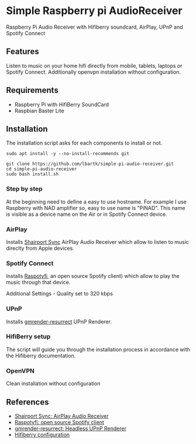 # Simple Raspberry pi AudioReceiver

Raspberry Pi Audio Receiver with Hifiberry soundcard, AirPlay, UPnP and Spotify Connect

## Features

Listen to music on your home hifi directly from mobile, tablets, laptops or Spotify Connect.
Additionally openvpn installation without configuration. 

## Requirements

- Raspberry Pi with HifiBerry SoundCard
- Raspbian Baster Lite

## Installation
The installation script asks for each components to install or not.

    sudo apt install -y --no-install-recommends git

    git clone https://github.com/lbartk/simple-pi-audio-receiver.git
    cd simple-pi-audio-receiver
    sudo bash install.sh

### Step by step

At the beginning need to define a easy to use hostname. 
For example I use Raspberry with NAD amplifier so, easy to use name is "PiNAD". This name is visible as a device name on the Air or in Spotify Connect device.

### AirPlay

Installs [Shairport Sync](https://github.com/mikebrady/shairport-sync) AirPlay Audio Receiver which allow to listen to music direclty from Apple devices.

### Spotify Connect

Installs [Raspotyfi](https://github.com/dtcooper/raspotify), an open source Spotify client) which allow to play the music through that device.

Additional Settings - Quality set to 320 kbps

### UPnP

Installs [gmrender-resurrect](http://github.com/hzeller/gmrender-resurrect) UPnP Renderer.

### HifiBerry setup

The script will guide you through the installation process in accordance with the Hifiberry documentation.

### OpenVPN

Clean installation without configuration

## References

- [Shairport Sync: AirPlay Audio Receiver](https://github.com/mikebrady/shairport-sync)
- [Raspotyfi: open source Spotify client](https://github.com/dtcooper/raspotify)
- [gmrender-resurrect: Headless UPnP Renderer](http://github.com/hzeller/gmrender-resurrect)
- [Hifiberry configuration](https://www.hifiberry.com/build/documentation/configuring-linux-3-18-x/)
